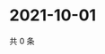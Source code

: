 # 2021-10-01

共 0 条

<!-- BEGIN WEIBO -->
<!-- 最后更新时间 Fri Oct 01 2021 16:13:06 GMT+0800 (China Standard Time) -->

<!-- END WEIBO -->
